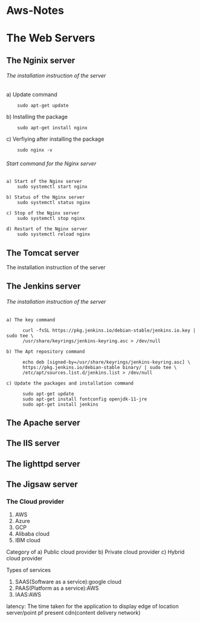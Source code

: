 # Aws-Notes

# The Web Servers
## The Nginix server
###### The installation instruction of the server
  
   a) Update command
   
        sudo apt-get update
   
   b) Installing the package
   
        sudo apt-get install nginx
   
   c) Verfiying after installing the package
   
        sudo nginx -v
        
###### Start command for the Nginx server

    a) Start of the Nginx server
        sudo systemctl start nginx
        
    b) Status of the Nginx server
        sudo systemctl status nginx
        
    c) Stop of the Nginx server
        sudo systemctl stop nginx
        
    d) Restart of the Nginx server
        sudo systemctl reload nginx
     
## The Tomcat server

  The installation instruction of the server
## The Jenkins server
######  The installation instruction of the server
  
    a) The key command
    
          curl -fsSL https://pkg.jenkins.io/debian-stable/jenkins.io.key | sudo tee \
          /usr/share/keyrings/jenkins-keyring.asc > /dev/null
    
    b) The Apt repository command
    
          echo deb [signed-by=/usr/share/keyrings/jenkins-keyring.asc] \
          https://pkg.jenkins.io/debian-stable binary/ | sudo tee \
          /etc/apt/sources.list.d/jenkins.list > /dev/null
    
    c) Update the packages and installation command
    
          sudo apt-get update
          sudo apt-get install fontconfig openjdk-11-jre
          sudo apt-get install jenkins
    
    
## The Apache server
## The IIS server
## The lighttpd server
## The Jigsaw server

### The Cloud provider
1) AWS
2) Azure
3) GCP
4) Alibaba cloud
5) IBM cloud

Category of 
a) Public cloud provider
b) Private cloud provider
c) Hybrid cloud provider

Types of services
1) SAAS(Software as a service):google cloud
2) PAAS(Platform as a service):AWS
3) IAAS:AWS

latency: The time taken for the application to display
edge of location server/point pf present
cdn(content delivery network)



